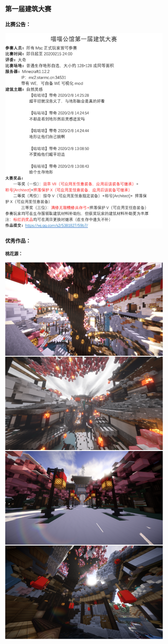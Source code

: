 ## 第一届建筑大赛
### 比赛公告：
![](../../pictures/build1.png)
### 优秀作品：
#### 桃花源：
![](../../pictures/taohuayuan1.png)
![](../../pictures/taohuayuan2.png)
![](../../pictures/taohuayuan3.png)
![](../../pictures/taohuayuan4.png)